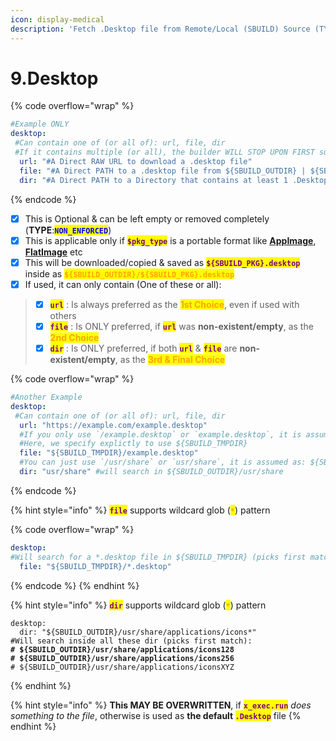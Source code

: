 ```yaml
---
icon: display-medical
description: 'Fetch .Desktop file from Remote/Local (SBUILD) Source (TYPE: NON_ENFORCED)'
---
```


# 9.Desktop

{% code overflow="wrap" %}
```yaml
#Example ONLY
desktop:
 #Can contain one of (or all of): url, file, dir
 #If it contains multiple (or all), the builder WILL STOP UPON FIRST successful desktop file MATCH
  url: "#A Direct RAW URL to download a .desktop file"
  file: "#A Direct PATH to a .desktop file from ${SBUILD_OUTDIR} | ${SBUILD_TMPDIR}"
  dir: "#A Direct PATH to a Directory that contains at least 1 .Desktop"
```
{% endcode %}

* [x] This is Optional & can be left empty or removed completely (**TYPE**:<mark style="color:blue;">**`NON_ENFORCED`**</mark>)
* [x] This is applicable only if <mark style="color:purple;">**`$pkg_type`**</mark> is a portable format like [**AppImage**](../../formats/packages/appimage/), [**FlatImage**](../../formats/packages/flatimage/) etc
* [x] This will be downloaded/copied & saved as <mark style="color:purple;">**`${SBUILD_PKG}.desktop`**</mark> inside as <mark style="color:orange;">**`${SBUILD_OUTDIR}/${SBUILD_PKG}.desktop`**</mark>
* [x] If used, it can only contain (One of these or all):&#x20;

> - [x] <mark style="color:purple;">**`url`**</mark> : Is always preferred as the <mark style="color:orange;">**1st Choice**</mark>, even if used with others
> - [x] <mark style="color:purple;">**`file`**</mark> : Is ONLY preferred, if <mark style="color:purple;">**`url`**</mark> was **non-existent/empty**,  as the <mark style="color:orange;">**2nd Choice**</mark>
> - [x] <mark style="color:purple;">**`dir`**</mark> : Is ONLY preferred, if both <mark style="color:purple;">**`url`**</mark> & <mark style="color:purple;">**`file`**</mark> are **non-existent/empty**, as the <mark style="color:orange;">**3rd & Final Choice**</mark>

{% code overflow="wrap" %}
```yaml
#Another Example
desktop:
 #Can contain one of (or all of): url, file, dir
  url: "https://example.com/example.desktop"
  #If you only use `/example.desktop` or `example.desktop`, it is assumed as: ${SBUILD_OUTDIR}/example.desktop
  #Here, we specify explictly to use ${SBUILD_TMPDIR}
  file: "${SBUILD_TMPDIR}/example.desktop" 
  #You can just use `/usr/share` or `usr/share`, it is assumed as: ${SBUILD_OUTDIR}/usr/share
  dir: "usr/share" #will search in ${SBUILD_OUTDIR}/usr/share
```
{% endcode %}

{% hint style="info" %}
<mark style="color:purple;">**`file`**</mark> supports wildcard glob (<mark style="color:orange;">**`*`**</mark>) pattern

{% code overflow="wrap" %}
```yaml
desktop:
#Will search for a *.desktop file in ${SBUILD_TMPDIR} (picks first match)
  file: "${SBUILD_TMPDIR}/*.desktop"
```
{% endcode %}
{% endhint %}

{% hint style="info" %}
<mark style="color:purple;">**`dir`**</mark> supports wildcard glob (<mark style="color:orange;">**`*`**</mark>) pattern

<pre class="language-yaml"><code class="lang-yaml">desktop:
  dir: "${SBUILD_OUTDIR}/usr/share/applications/icons*" 
#Will search inside all these dir (picks first match):
<strong># ${SBUILD_OUTDIR}/usr/share/applications/icons128
</strong><strong># ${SBUILD_OUTDIR}/usr/share/applications/icons256
</strong># ${SBUILD_OUTDIR}/usr/share/applications/iconsXYZ
</code></pre>
{% endhint %}

{% hint style="info" %}
**This MAY BE OVERWRITTEN**, if <mark style="color:purple;">**`x_exec.run`**</mark> _does something to the file_, otherwise is used as **the default&#x20;**<mark style="color:purple;">**`.Desktop`**</mark> file
{% endhint %}
